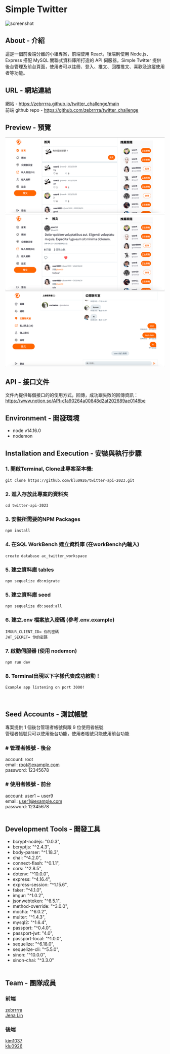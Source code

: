 # Simple Twitter
![screenshot](public/images/placeholder1.png)

## About - 介紹
這是一個前後端分離的小組專案，前端使用 React，後端則使用 Node.js、Express 搭配 MySQL 關聯式資料庫所打造的 API 伺服器。Simple Twitter 提供後台管理及前台頁面，使用者可以註冊、登入、推文、回覆推文、喜歡及追蹤使用者等功能。

## URL - 網站連結
網站 - https://zebrrrra.github.io/twitter_challenge/main<br>
前端 github repo - https://github.com/zebrrrra/twitter_challenge

## Preview - 預覽
![screenshot](public/images/homePage.png)
![screenshot](public/images/tweetPage.png)
![screenshot](public/images/publicChat.png)

## API - 接口文件
文件內提供每個接口的的使用方式，回傳，成功跟失敗的回傳資訊：<br>
https://www.notion.so/API-c1a90264a00848d2af202689ae0148be 

## Environment - 開發環境
* node v14.16.0
* nodemon
## Installation and Execution - 安裝與執行步驟
### 1. 開啟Terminal, Clone此專案至本機:
```
git clone https://github.com/klu0926/twitter-api-2023.git
```
### 2. 進入存放此專案的資料夾
```
cd twitter-api-2023
```
### 3. 安裝所需要的NPM Packages
```
npm install
```

### 4. 在SQL WorkBench 建立資料庫 (在workBench內輸入) 
```
create database ac_twitter_workspace
```
### 5. 建立資料庫 tables
```
npx sequelize db:migrate
```

### 5. 建立資料庫 seed
```
npx sequelize db:seed:all
```

### 6. 建立.env 檔案放入密碼 (參考.env.example)
```
IMGUR_CLIENT_ID= 你的密碼
JWT_SECRET= 你的密碼
```
### 7. 啟動伺服器 (使用 nodemon)
```
npm run dev
```

### 8. Terminal出現以下字樣代表成功啟動！
```
Example app listening on port 3000!
``` 
<br>

## Seed Accounts - 測試帳號
專案提供 1 個後台管理者帳號與跟 9 位使用者帳號<br>
管理者帳號只可以使用後台功能，使用者帳號只能使用前台功能
### # 管理者帳號 - 後台
account: root <br>
email: root@example.com <br>
password: 12345678 <br>
### # 使用者帳號 - 前台
account: user1 ~ user9 <br>
email: user1@example.com <br>
password: 12345678 <br>
<br>
## Development Tools - 開發工具
* bcrypt-nodejs: "0.0.3",
* bcryptjs: "^2.4.3",
* body-parser: "^1.18.3",
* chai: "^4.2.0",
* connect-flash: "^0.1.1",
* cors: "^2.8.5",
* dotenv: "^10.0.0",
* express: "^4.16.4",
* express-session: "^1.15.6",
* faker: "^4.1.0",
* imgur: "^1.0.2",
* jsonwebtoken: "^8.5.1",
* method-override: "^3.0.0",
* mocha: "^6.0.2",
* multer: "^1.4.3",
* mysql2: "^1.6.4",
* passport: "^0.4.0",
* passport-jwt: "4.0",
* passport-local: "^1.0.0",
* sequelize: "^6.18.0",
* sequelize-cli: "^5.5.0",
* sinon: "^10.0.0",
* sinon-chai: "^3.3.0"
<br><br>

## Team - 團隊成員
### 前端
[zebrrrra](https://github.com/zebrrrra)<br>
[Jena Lin](https://github.com/J6127)
### 後端
[kim1037](https://github.com/kim1037)<br>
[klu0926](https://github.com/klu0926)



